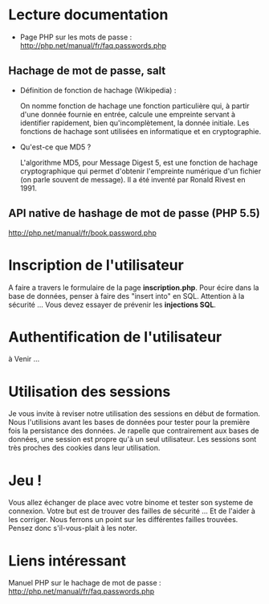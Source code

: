 # Lecture documentation

* Page PHP sur les mots de passe : http://php.net/manual/fr/faq.passwords.php

## Hachage de mot de passe, salt 

* Définition de fonction de hachage (Wikipedia) :

	On nomme fonction de hachage une fonction particulière qui, à partir d'une donnée fournie en entrée, calcule une empreinte servant à identifier rapidement, bien qu'incomplètement, la donnée initiale. Les fonctions de hachage sont utilisées en informatique et en cryptographie.

* Qu'est-ce que MD5 ?

	L'algorithme MD5, pour Message Digest 5, est une fonction de hachage cryptographique qui permet d'obtenir l'empreinte numérique d'un fichier (on parle souvent de message). Il a été inventé par Ronald Rivest en 1991.

## API native de hashage de mot de passe (PHP 5.5)

http://php.net/manual/fr/book.password.php

# Inscription de l'utilisateur 

A faire a travers le formulaire de la page **inscription.php**. Pour écire dans la base de données, penser à faire des "insert into" en SQL. Attention à la sécurité ... Vous devez essayer de prévenir les **injections SQL**.

# Authentification de l'utilisateur 

à Venir ...

# Utilisation des sessions 

Je vous invite à reviser notre utilisation des sessions en début de formation. Nous l'utilisions avant les bases de données pour tester pour la première fois la persistance des données. Je rapelle que contrairement aux bases de données, une session est propre qu'à un seul utilisateur. 
Les sessions sont très proches des cookies dans leur utilisation.

# Jeu !

Vous allez échanger de place avec votre binome et tester son systeme de connexion. Votre but est de trouver des failles de sécurité ... Et de l'aider à les corriger. Nous ferrons un point sur les différentes failles trouvées. Pensez donc s'il-vous-plait à les noter. 

# Liens intéressant

Manuel PHP sur le hachage de mot de passe :
http://php.net/manual/fr/faq.passwords.php
